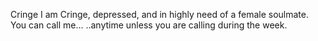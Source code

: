 Cringe
I am Cringe, depressed, and in highly need of a female soulmate. You can call me...
..anytime unless you are calling during the week. 
